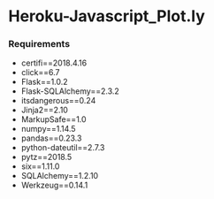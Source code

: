# Heroku-Javascript_Plot.ly

### Requirements

- certifi==2018.4.16
- click==6.7
- Flask==1.0.2
- Flask-SQLAlchemy==2.3.2
- itsdangerous==0.24
- Jinja2==2.10
- MarkupSafe==1.0
- numpy==1.14.5
- pandas==0.23.3
- python-dateutil==2.7.3
- pytz==2018.5
- six==1.11.0
- SQLAlchemy==1.2.10
- Werkzeug==0.14.1
